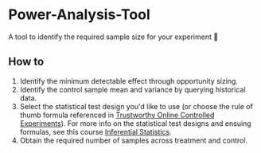 # Power-Analysis-Tool
A tool to identify the required sample size for your experiment 🧪️

## How to
1. Identify the minimum detectable effect through opportunity sizing.
2. Identify the control sample mean and variance by querying historical data.
3. Select the statistical test design you'd like to use (or choose the rule of thumb formula referenced in [
Trustworthy Online Controlled Experiments](https://www.google.ca/books/edition/Trustworthy_Online_Controlled_Experiment/Gu-CEAAAQBAJ?hl=en&gbpv=1&printsec=frontcover)). For more info on the statistical test designs and ensuing formulas, see this course [Inferential Statistics](https://www.coursera.org/learn/inferential-statistics-intro/home/welcome?.utm_medium=email&utm_source=other&utm_campaign=opencourse.branch~PhPOhlRDEeyPFQ4HW54gLQ.opencourse.programmed.welcome~opencourse.branch~PhPOhlRDEeyPFQ4HW54gLQ.courseBranchStart).
5. Obtain the required number of samples across treatment and control.




